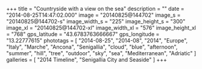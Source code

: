 +++
title = "Countryside with a view on the sea"
description = ""
date = "2014-08-25T14:47:02.000"
image = "20140825@144702"
image_s = "20140825@144702-s"
image_width_s = "225"
image_height_s = "300"
image_xl = "20140825@144702-xl"
image_width_xl = "576"
image_height_xl = "768"
gps_latitude = "43.6783763666667"
gps_longitude = "13.22777615"
phototags = [ "2014-08-25", "2014-08", "2014", "Europe", "Italy", "Marche", "Ancona", "Senigallia", "cloud", "blue", "afternoon", "summer", "hill", "tree", "outdoor", "sky", "sea", "Mediterranean", "Adriatic" ]
galleries = [ "2014 Timeline", "Senigallia City and Seaside" ]
+++
